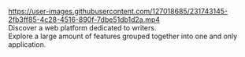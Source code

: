 https://user-images.githubusercontent.com/127018685/231743145-2fb3ff85-4c28-4516-890f-7dbe51db1d2a.mp4
<br>
Discover a web platform dedicated to writers. <br>
Explore a large amount of features grouped together into one and only application. <br>
<br>
<br>
